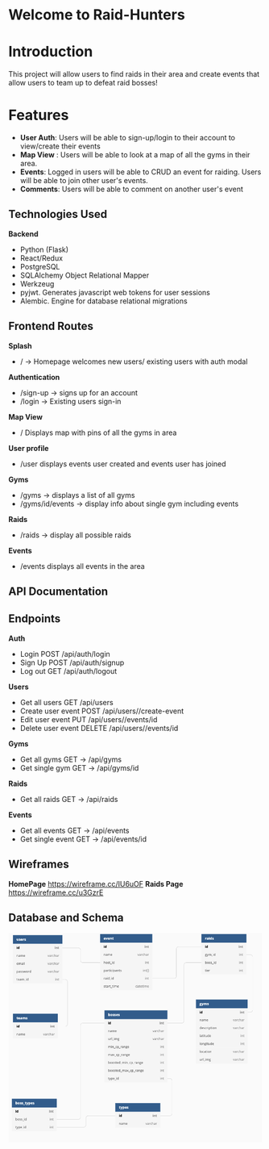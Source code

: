 # Welcome to Raid-Hunters
# Introduction
This project will allow users to find raids in their area and create events that allow users to team up to defeat raid bosses!

# Features
- **User Auth**: Users will be able to sign-up/login to their account to view/create their events
- **Map View** : Users will be able to look at a map of all the gyms in their area.
- **Events**: Logged in users will be able to CRUD an event for raiding. Users will be able to join other user's events.
- **Comments**: Users will be able to comment on another user's event


## Technologies Used
**Backend**
- Python (Flask)
- React/Redux
- PostgreSQL
- SQLAlchemy Object Relational Mapper
- Werkzeug
- pyjwt. Generates javascript web tokens for user sessions
- Alembic. Engine for database relational migrations

## Frontend Routes
**Splash**
- / -> Homepage welcomes new users/ existing users with auth modal

**Authentication**
- /sign-up -> signs up for an account
- /login -> Existing users sign-in

**Map View**
- / Displays map with pins of all the gyms in area

**User profile**
- /user displays events user created and events user has joined

**Gyms**
- /gyms -> displays a list of all gyms
- /gyms/id/events -> display info about single gym including events

**Raids**
- /raids -> display all possible raids

**Events**
- /events displays all events in the area

## API Documentation
## Endpoints
**Auth**
- Login POST /api/auth/login
- Sign Up POST /api/auth/signup
- Log out GET /api/auth/logout

**Users**
- Get all users GET /api/users
- Create user event POST /api/users/<id>/create-event
- Edit user event PUT /api/users/<id>/events/id
- Delete user event DELETE /api/users/<id>/events/id

**Gyms**
- Get all gyms GET -> /api/gyms
- Get single gym GET -> /api/gyms/id

**Raids**
- Get all raids GET -> /api/raids

**Events**
- Get all events GET -> /api/events
- Get single event GET -> /api/events/id

## Wireframes

**HomePage**
https://wireframe.cc/IU6uOF
**Raids Page**
https://wireframe.cc/u3GzrE

## Database and Schema
![DB Schema](db-schema.png)
